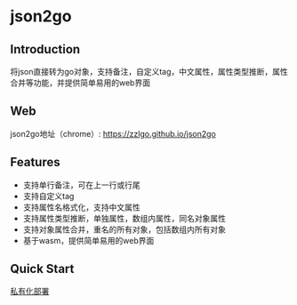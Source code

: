 # json2go

## Introduction

将json直接转为go对象，支持备注，自定义tag，中文属性，属性类型推断，属性合并等功能，并提供简单易用的web界面

## Web

json2go地址（chrome）: https://zzlgo.github.io/json2go

## Features

* 支持单行备注，可在上一行或行尾
* 支持自定义tag
* 支持属性名格式化，支持中文属性
* 支持属性类型推断，单独属性，数组内属性，同名对象属性
* 支持对象属性合并，重名的所有对象，包括数组内所有对象
* 基于wasm，提供简单易用的web界面

## Quick Start

[私有化部署](deploy.md) <br>